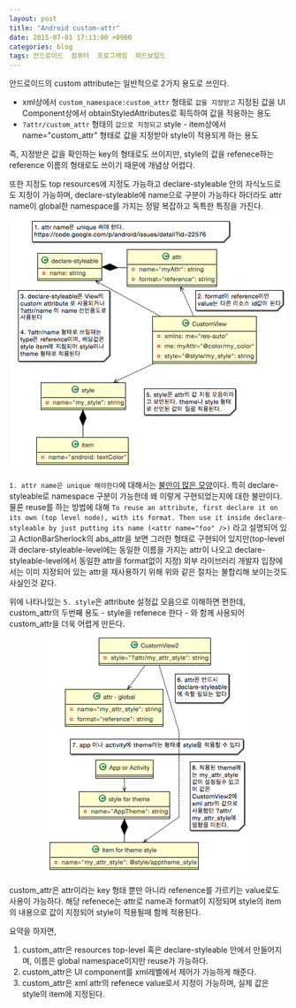 ```yaml
---
layout: post
title: "Android custom-attr"
date: 2015-07-01 17:13:00 +0900
categories: blog
tags: 안드로이드  컴퓨터  프로그래밍  하드보일드
---
```

안드로이드의 custom attribute는 일반적으로 2가지 용도로 쓰인다.

 * xml상에서 ``custom_namespace:custom_attr`` 형태로 ``값을 지정받고`` 지정된 값을 UI Component상에서 obtainStyledAttributes로 획득하여 값을 적용하는 용도
 * ``?attr/custom_attr`` 형태의 ``값으로 지정되고`` style - item상에서 name="custom_attr" 형태로 값을 지정받아 style이 적용되게 하는 용도

즉, 지정받은 값을 확인하는 key의 형태로도 쓰이지만, style의 값을 refenece하는 reference 이름의 형태로도 쓰이기 때문에 개념상 어렵다.

또한 지정도 top resources에 지정도 가능하고 declare-styleable 안의 자식노드로도 지정이 가능하며, declare-styleable에 name으로 구분이 가능하다 하더라도 attr name이 global한 namespace를 가지는 정말 복잡하고 독특한 특징을 가진다.

<div align="center"><img src="/assets/img/post/custom-attr-key.png" /></div>

``1. attr name은 unique 해야한다``에 대해서는 [불만이 많은 모양](https://code.google.com/p/android/issues/detail?id=22576)이다. 특히 declare-styleable로 namespace 구분이 가능한데 왜 이렇게 구현되었는지에 대한 불만이다. 물론 reuse를 하는 방법에 대해 ``To reuse an attribute, first declare it on its own (top level node), with its format.
Then use it inside declare-styleable by just putting its name (<attr name="foo" />)`` 라고 설명되어 있고 ActionBarSherlock의 abs_attr을 보면 그러한 형태로 구현되어 있지만(top-level과 declare-styleable-level에는 동일한 이름을 가지는 attr이 나오고 declare-styleable-level에서 동일한 attr을 format없이 지정) 외부 라이브러리 개발자 입장에서는 이미 지정되어 있는 attr을 재사용하기 위해 위와 같은 절차는 불합리해 보이는것도 사실인것 같다.

위에 나타나있는 ``5. style``은 attribute 설정값 모음으로 이해하면 편한데, custom_attr의 두번째 용도 - style을 refenece 한다 - 와 함께 사용되어 custom_attr을 더욱 어렵게 만든다.

<div align="center"><img src="/assets/img/post/custom-attr-reference.png" /></div>

custom_attr은 attr이라는 key 형태 뿐만 아니라 refenence를 가르키는 value로도 사용이 가능하다. 해당 refenece는 attr로 name과 format이 지정되며 style의 item의 내용으로 값이 지정되어 style이 적용될때 함께 적용된다.

요약을 하자면,

 1. custom_attr은 resources top-level 혹은 declare-styleable 안에서 만들어지며, 이름은 global namespace이지만 reuse가 가능하다.
 2. custom_attr은 UI component를 xml레벨에서 제어가 가능하게 해준다.
 3. custom_attr은 xml attr의 refenece value로서 지정이 가능하며, 실제 값은 style의 item에 지정된다.

